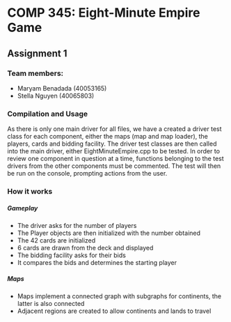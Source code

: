 # COMP 345: Eight-Minute Empire Game
## Assignment 1
### Team members:
  - Maryam Benadada (40053165)
  - Stella Nguyen (40065803)

### Compilation and Usage

As there is only one main driver for all files, we have a created a driver test class for each component, either the maps (map and map loader), the players, cards and bidding facility. The driver test classes are then called into the main driver, either EightMinuteEmpire.cpp to be tested. In order to review one component in question at a time, functions belonging to the test drivers from the other components must be commented.
The test will then be run on the console, prompting actions from the user.

### How it works
##### Gameplay
- The driver asks for the number of players
- The Player objects are then initialized with the number obtained
- The 42 cards are initialized
- 6 cards are drawn from the deck and displayed
- The bidding facility asks for their bids
- It compares the bids and determines the starting player
 
##### Maps
- Maps implement a connected graph with subgraphs for continents, the latter is also connected
- Adjacent regions are created to allow continents and lands to travel